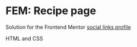 # FEM: Recipe page

Solution for the Frontend Mentor [social links profile](https://www.frontendmentor.io/challenges/recipe-page-KiTsR8QQKm)

HTML and CSS
